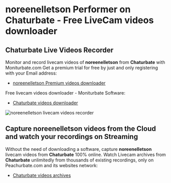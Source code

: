 # noreenelletson Performer on Chaturbate - Free LiveCam videos downloader

## Chaturbate Live Videos Recorder

Monitor and record livecam videos of **noreenelletson** from **Chaturbate** with Moniturbate.com
Get a premium trial for free by just and only registering with your Email address:
* [noreenelletson Premium videos downloader](https://moniturbate.com/request-demo-licence-key.html)

Free livecam videos downloader - Moniturbate Software:
* [Chaturbate videos downloader](https://moniturbate.com/moniturbate-download-software.html)

![noreenelletson livecam videos recorder](https://peachurnet.com/templates/moniturbate-software.png)


## Capture noreenelletson videos from the Cloud and watch your recordings on Streaming

Without the need of downloading a software, capture **noreenelletson** livecam videos from **Chaturbate** 100% online.
Watch Livecam archives from **Chaturbate** unlimitedly from thousands of existing recordings, only on Peachurbate.com and its websites network:
* [Chaturbate videos archives](https://peachurnet.com/)